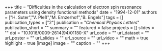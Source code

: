 +++
title = "Difficulties in the calculation of electron spin resonance parameters using density functional methods"
date = "1994-12-01"
authors = ["H. Suter","V. Pleß","M. Ernzerhof","B. Engels"]
tags = []
publication_types = ["2"]
publication = "_Chemical Physics Letters_"
publication_short = ""
summary = ""
featured = false
projects = []
slides = ""
doi = "10.1016/0009-2614(94)01180-X"
url_code = ""
url_dataset = ""
url_poster = ""
url_slides = ""
url_source = ""
url_video = ""
math = true
highlight = true
[image]
image = ""
caption = ""
+++

